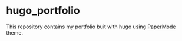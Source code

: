 # hugo_portfolio

This repository contains my portfolio buit with hugo using [PaperMode](https://github.com/adityatelange/hugo-PaperMod) theme.

